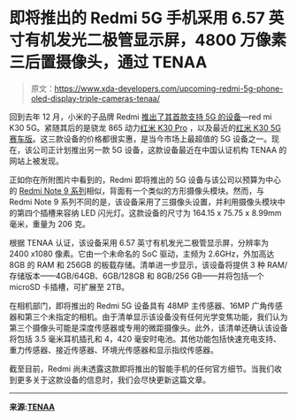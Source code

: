 # 即将推出的 Redmi 5G 手机采用 6.57 英寸有机发光二极管显示屏，4800 万像素三后置摄像头，通过 TENAA

> 原文：<https://www.xda-developers.com/upcoming-redmi-5g-phone-oled-display-triple-cameras-tenaa/>

回到去年 12 月，小米的子品牌 Redmi [推出了其首款支持 5G 的设备](https://www.xda-developers.com/xiaomi-redmi-k30-5g-4g-120hz-display-snapdragon-765g-64mp-sony-imx686-china-launch/)—red mi K30 5G。紧随其后的是骁龙 865 动力[红米 K30 Pro](https://www.xda-developers.com/xiaomi-redmi-k30-pro-notchless-pop-up-camera-design-snapdragon-865-china-launch/) ，以及最近的[红米 K30 5G 赛车版](https://www.xda-developers.com/redmi-k30-5g-racing-edition-qualcomm-snapdragon-768g-launched-china/)。这三款设备的价格都很实惠，是当今市场上最超值的 5G 设备之一。现在，该公司正计划推出另一款 5G 设备，这款设备最近在中国认证机构 TENAA 的网站上被发现。

正如你在所附图片中看到的，Redmi 即将推出的 5G 设备与该公司以预算为中心的 [Redmi Note 9 系列](https://www.xda-developers.com/xiaomi-launches-redmi-note-9-globally-alongside-mi-note-10-lite/)相似，背面有一个类似的方形摄像头模块。然而，与 Redmi Note 9 系列不同的是，该设备采用了三摄像头设置，并利用摄像头模块中的第四个插槽来容纳 LED 闪光灯。这款设备的尺寸为 164.15 x 75.75 x 8.99mm 毫米，重量为 206 克。

根据 TENAA 认证，该设备采用 6.57 英寸有机发光二极管显示屏，分辨率为 2400 x1080 像素。它由一个未命名的 SoC 驱动，主频为 2.6GHz，外加高达 8GB 的 RAM 和 256GB 的板载存储。清单进一步显示，该设备将提供 3 种 RAM/存储版本——4GB/64GB、6GB/128GB 和 8GB/256 GB——并将包括一个 microSD 卡插槽，可扩展至 2TB。

在相机部门，即将推出的 Redmi 5G 设备具有 48MP 主传感器、16MP 广角传感器和第三个未指定的相机。由于清单显示该设备没有任何光学变焦功能，我们认为第三个摄像头可能是深度传感器或专用的微距摄像头。此外，该清单还确认该设备将包括 3.5 毫米耳机插孔和 4，420 毫安时电池。其他功能包括快速充电支持、重力传感器、接近传感器、环境光传感器和显示指纹传感器。

截至目前，Redmi 尚未透露这款即将推出的智能手机的任何官方细节。当我们收到更多关于这款设备的信息时，我们会尽快更新这篇文章。

* * *

**来源:[TENAA](http://shouji.tenaa.com.cn/Mobile/MobileDetail.aspx?code=iOkwV7UWhfBw10kysXxeP58tvi%2bGHL6KQZvAUmie6XB9iSh5wyGIqA%3d%3d)**